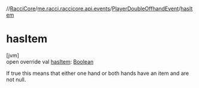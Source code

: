 //[RacciCore](../../../index.md)/[me.racci.raccicore.api.events](../index.md)/[PlayerDoubleOffhandEvent](index.md)/[hasItem](has-item.md)

# hasItem

[jvm]\
open override val [hasItem](has-item.md): [Boolean](https://kotlinlang.org/api/latest/jvm/stdlib/kotlin/-boolean/index.html)

If true this means that either one hand or both hands have an item and are not null.
